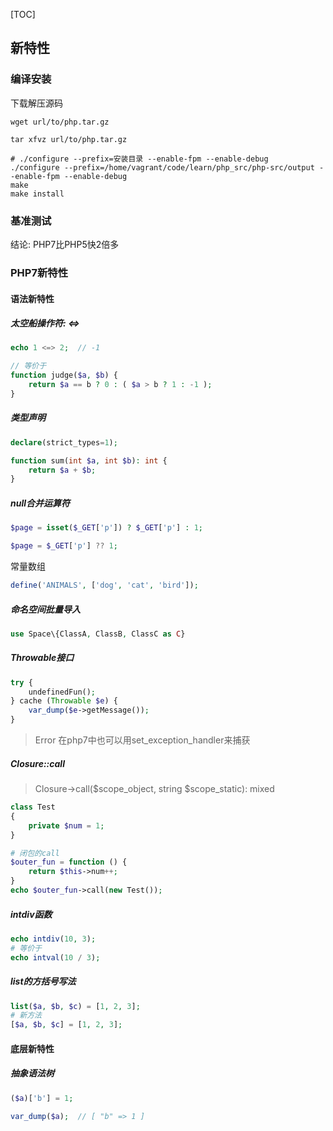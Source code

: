 [TOC]

## 新特性

### 编译安装

下载解压源码

```shell
wget url/to/php.tar.gz

tar xfvz url/to/php.tar.gz

# ./configure --prefix=安装目录 --enable-fpm --enable-debug
./configure --prefix=/home/vagrant/code/learn/php_src/php-src/output --enable-fpm --enable-debug
make 
make install
```

### 基准测试

结论: PHP7比PHP5快2倍多

### PHP7新特性

#### 语法新特性

##### 太空船操作符: <=>

```php
echo 1 <=> 2;  // -1 

// 等价于
function judge($a, $b) {
    return $a == b ? 0 : ( $a > b ? 1 : -1 );
}
```

##### 类型声明

```php
declare(strict_types=1);

function sum(int $a, int $b): int {
    return $a + $b;
}
```

##### null合并运算符

```php
$page = isset($_GET['p']) ? $_GET['p'] : 1;

$page = $_GET['p'] ?? 1;
```

常量数组

```php
define('ANIMALS', ['dog', 'cat', 'bird']);
```

##### 命名空间批量导入

```php
use Space\{ClassA, ClassB, ClassC as C}
```

##### Throwable接口

```php
try {
    undefinedFun();
} cache (Throwable $e) {
    var_dump($e->getMessage());
}
```

> Error 在php7中也可以用set_exception_handler来捕获

##### Closure::call

> Closure->call($scope_object, string $scope_static): mixed

```php
class Test
{
    private $num = 1;
}

# 闭包的call
$outer_fun = function () {
    return $this->num++;
}
echo $outer_fun->call(new Test());
```

##### intdiv函数

```php
echo intdiv(10, 3);
# 等价于
echo intval(10 / 3);
```

##### list的方括号写法

```php
list($a, $b, $c) = [1, 2, 3];
# 新方法
[$a, $b, $c] = [1, 2, 3];
```

#### 底层新特性

##### 抽象语法树

```php
($a)['b'] = 1;

var_dump($a);  // [ "b" => 1 ]
```

